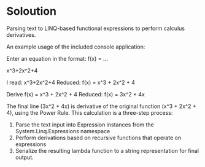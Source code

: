 Soloution
=========

Parsing text to LINQ-based functional expressions to perform calculus derivatives.

An example usage of the included console application:


Enter an equation in the format: f(x) = ...

x^3+2x^2+4

I read: x^3+2x^2+4
Reduced: f(x) = x^3 + 2x^2 + 4

Derive f(x) = x^3 + 2x^2 + 4
Reduced: f(x) = 3x^2 + 4x


The final line (3x^2 + 4x) is derivative of the original function (x^3 + 2x^2 + 4), using the Power Rule.
This calculation is a three-step process:

1. Parse the text input into Expression instances from the System.Linq.Expressions namespace
2. Perform derivations based on recursive functions that operate on expressions
3. Serialize the resulting lambda function to a string representation for final output.
